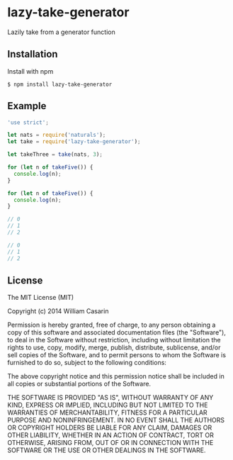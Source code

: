 
# lazy-take-generator

  Lazily take from a generator function

## Installation

  Install with npm

    $ npm install lazy-take-generator

## Example

```js
'use strict';

let nats = require('naturals');
let take = require('lazy-take-generator');

let takeThree = take(nats, 3);

for (let n of takeFive()) {
  console.log(n);
}

for (let n of takeFive()) {
  console.log(n);
}

// 0
// 1
// 2

// 0
// 1
// 2

```

## License

  The MIT License (MIT)

  Copyright (c) 2014 William Casarin

  Permission is hereby granted, free of charge, to any person obtaining a copy
  of this software and associated documentation files (the "Software"), to deal
  in the Software without restriction, including without limitation the rights
  to use, copy, modify, merge, publish, distribute, sublicense, and/or sell
  copies of the Software, and to permit persons to whom the Software is
  furnished to do so, subject to the following conditions:

  The above copyright notice and this permission notice shall be included in
  all copies or substantial portions of the Software.

  THE SOFTWARE IS PROVIDED "AS IS", WITHOUT WARRANTY OF ANY KIND, EXPRESS OR
  IMPLIED, INCLUDING BUT NOT LIMITED TO THE WARRANTIES OF MERCHANTABILITY,
  FITNESS FOR A PARTICULAR PURPOSE AND NONINFRINGEMENT. IN NO EVENT SHALL THE
  AUTHORS OR COPYRIGHT HOLDERS BE LIABLE FOR ANY CLAIM, DAMAGES OR OTHER
  LIABILITY, WHETHER IN AN ACTION OF CONTRACT, TORT OR OTHERWISE, ARISING FROM,
  OUT OF OR IN CONNECTION WITH THE SOFTWARE OR THE USE OR OTHER DEALINGS IN
  THE SOFTWARE.
